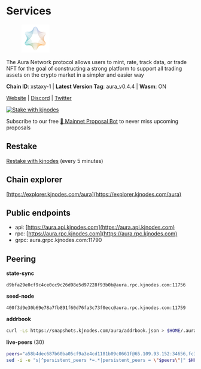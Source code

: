 # Services

<figure><img src="https://raw.githubusercontent.com/kj89/cosmos-images/main/logos/aura.png" alt=""><figcaption></figcaption></figure>

The Aura Network protocol allows users to mint, rate, track data,  or trade NFT for the goal of constructing a strong platform to  support all trading assets on the crypto market in a simpler and easier way

**Chain ID**: xstaxy-1 | **Latest Version Tag**: aura_v0.4.4 | **Wasm**: ON

[Website](https://aura.network) | [Discord](https://discord.gg/hpvF5QcWRf) | [Twitter](https://twitter.com/AuraNetworkHQ)

[![Stake with kjnodes](https://i.ibb.co/cr44Q8j/button-stake-with-kjnodes.png)](https://restake.app/aura/auravaloper17q4k3j6kcslrcuxtj9mxdcgez7kw7jdma8ykjs)

Subscribe to our free [🤖 Mainnet Proposal Bot](https://t.me/kjnodes_proposal_bot) to never miss upcoming proposals

## Restake

[Restake with kjnodes](https://restake.app/aura/auravaloper17q4k3j6kcslrcuxtj9mxdcgez7kw7jdma8ykjs) (every 5 minutes)
## Chain explorer
[https://explorer.kjnodes.com/aura](https://explorer.kjnodes.com/aura)

## Public endpoints

* api: [https://aura.api.kjnodes.com](https://aura.api.kjnodes.com)
* rpc: [https://aura.rpc.kjnodes.com](https://aura.rpc.kjnodes.com)
* grpc: aura.grpc.kjnodes.com:11790

## Peering

**state-sync**

```text
d9bfa29e0cf9c4ce0cc9c26d98e5d97228f93b0b@aura.rpc.kjnodes.com:11756
```

**seed-node**

```text
400f3d9e30b69e78a7fb891f60d76fa3c73f0ecc@aura.rpc.kjnodes.com:11759
```

**addrbook**
```bash
curl -Ls https://snapshots.kjnodes.com/aura/addrbook.json > $HOME/.aura/config/addrbook.json
```

**live-peers** (30)
```bash
peers="a58b4dec687b60ba05cf9a3e4cd1181b09c0661f@65.109.93.152:34656,fc3357ab9ebd2e9530177848187e870b7404ed8e@185.246.84.196:21656,7885a9e940b45b9a2183488ca3a901b043b6ed67@144.76.40.53:21756,34d759895c5a451488db34c686e74cb954d86723@65.108.135.212:26656,670c0c23a1196e706e058133fbbb156f7f33b352@5.9.95.147:26656,dce07d176e5ba4cfdc7b806eb80eabab162a09d0@45.76.213.229:26656,aec1624fad0adf47f9b4f7300dcb8bd4d63567f1@57.128.20.163:21756,3e7ef25f1c9829351936884618659167400eb0f1@142.132.149.171:26656,ebc272824924ea1a27ea3183dd0b9ba713494f83@95.214.52.139:26966,b6a0d0d030f35ffffcfe92e72ea13933c1adbe62@116.202.174.253:21656,0599779759ed60e12ed39a94cd02d303ba10d591@95.214.52.174:36656,0179528068da0dfaf61005cf5aa28793ca42b129@85.25.74.163:26656,3e05f2b0fdd750511dbff9d3f6a47d3bc3d4b1f0@141.95.204.81:61456,1584b3aa3969def4a9f70555b3b442d334053e94@148.113.159.22:10156,ed15ae05f17dd4e672eec0a96c38364d063b68dc@65.108.6.45:60756,a859027129ee2524b57c43b9ecbe3bcc4d120efb@195.3.222.183:26656,abb367c73ef28fc90f5071e1258a23c0e5be17cd@103.107.183.89:26656,d2ea7c421c8bb552b84eba4c7924f9e78d3a79ae@176.9.158.219:41256,b5774014ea48bee11fede34398118f98215508f0@141.95.148.107:26656,c9c0b28dcf2db5f0e7b756986d3326d62ba47e78@144.126.147.58:26656,71bb73be4f030e47b813350ee32076ee43c67c27@134.209.111.108:26656,a60a9f3400cb978b313ad5a47d59f6c518ef2a04@3.135.201.61:26656,42aaa8c2007e34ebc5ba1019251845d0ed591435@143.42.74.78:26656,1f536bba1e1922d8920ab742afd8c78b447c68b2@194.163.178.191:26676,a19b89ebbf7331f435b8ef100ce501d2377922ea@209.126.116.182:26656,dd6474ec049a264abd25248f0fd9178058331fe0@54.179.159.96:26656,63a90346040657406ddc48a2679e3bfbe17f717a@65.108.195.29:51656,a8b07b528de5bde0a7d1c09a27d8cf3983905c41@209.159.148.90:26656,10b4cb9cbd7d3dae1aacc97355c1269ce5e36c57@93.190.141.68:21056,57406c041d38af3bac9acdcb2b4bdc90dc7a8852@88.99.164.158:26656"
sed -i -e "s|^persistent_peers *=.*|persistent_peers = \"$peers\"|" $HOME/.aura/config/config.toml
```
